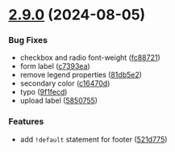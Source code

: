 # [2.9.0](https://github.com/italia/bootstrap-italia/compare/v2.8.8...v2.9.0) (2024-08-05)

### Bug Fixes

* checkbox and radio font-weight ([fc88721](https://github.com/italia/bootstrap-italia/commit/fc88721743c838cec67946f7b0865ee6aba809af))
* form label ([c7393ea](https://github.com/italia/bootstrap-italia/commit/c7393ea9adaa946787b4e2ef97f87e6f07a8d77e))
* remove legend properties ([81db5e2](https://github.com/italia/bootstrap-italia/commit/81db5e270471ba7d4a13013c3555f9ce61050c04))
* secondary color ([c16470d](https://github.com/italia/bootstrap-italia/commit/c16470d89f05bf8a803a9d3552005c75a2549183))
* typo ([9f1fecd](https://github.com/italia/bootstrap-italia/commit/9f1fecdcebb7a21d410dd81534fdfde439b0a17a))
* upload label ([5850755](https://github.com/italia/bootstrap-italia/commit/58507552f37113c7ed591539c373c6ec4eede954))

### Features

* add `!default` statement for footer ([521d775](https://github.com/italia/bootstrap-italia/commit/521d7757d9036e1b2bbf5043476bc655da96edce))